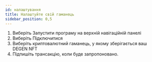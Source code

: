 ```yaml
---
id: налаштування
title: Налаштуйте свій гаманець
sidebar_position: 0,5
---
```


1. Виберіть Запустити програму на верхній навігаційній панелі
2. Виберіть Підключитися
3. Виберіть криптовалютний гаманець, у якому зберігається ваш DEGEN NFT
4. Підпишіть трансакцію, коли буде запропоновано.
